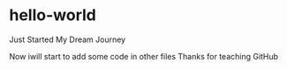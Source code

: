 # hello-world
Just Started My Dream Journey

Now iwill start to add some code in other files 
Thanks for teaching GitHub
